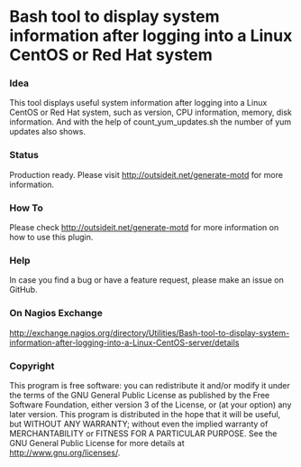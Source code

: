 # Bash tool to display system information after logging into a Linux CentOS or Red Hat system

### Idea

This tool displays useful system information after logging into a Linux CentOS or Red Hat system, such as
version, CPU information, memory, disk information. And with the help of count_yum_updates.sh the number of
yum updates also shows.

### Status

Production ready. Please visit http://outsideit.net/generate-motd for more information.

### How To

Please check http://outsideit.net/generate-motd for more information on how to use this plugin.

### Help

In case you find a bug or have a feature request, please make an issue on GitHub.

### On Nagios Exchange

http://exchange.nagios.org/directory/Utilities/Bash-tool-to-display-system-information-after-logging-into-a-Linux-CentOS-server/details

### Copyright

This program is free software: you can redistribute it and/or modify it under the terms of the GNU General Public 
License as published by the Free Software Foundation, either version 3 of the License, or (at your option) any later 
version. This program is distributed in the hope that it will be useful, but WITHOUT ANY WARRANTY; without even the 
implied warranty of MERCHANTABILITY or FITNESS FOR A PARTICULAR PURPOSE. See the GNU General Public License for more 
details at <http://www.gnu.org/licenses/>.
